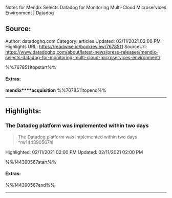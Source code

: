 Notes for Mendix Selects Datadog for Monitoring Multi-Cloud Microservices Environment | Datadog

## Source:
Author: datadoghq.com
Category: articles
Updated: 02/11/2021 02:00 PM
Highlights URL: https://readwise.io/bookreview/7678511
SourceUrl: https://www.datadoghq.com/about/latest-news/press-releases/mendix-selects-datadog-for-monitoring-multi-cloud-microservices-environment/

%%7678511topstart%%
#### Extras:
**mendix****acquisition**
%%7678511topend%%


 
-----
 ## Highlights:

### The Datadog platform was implemented within two days
>The Datadog platform was implemented within two days ^rw144390567hl


Highlighted: 02/11/2021 02:00 PM
Updated: 02/11/2021 02:00 PM

%%144390567start%%
#### Extras:

%%144390567end%%



------

